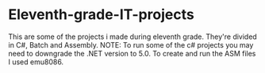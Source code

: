 # Eleventh-grade-IT-projects
This are some of the projects i made during eleventh grade. They're divided in C#, Batch and Assembly.
NOTE: To run some of the c# projects you may need to downgrade the .NET version to 5.0. To create and run the ASM files I used emu8086.
